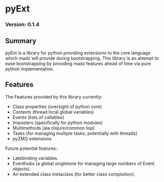 pyExt
==================

### Version: 0.1.4

Summary
------------------

pyExt is a library for python providing extensions to the core language which madz will provide during bootstrapping. This library is an attempt to ease bootstrapping by providing madz features ahead of time via pure python implementation.

Features
------------------

The Features provided by this library currently:

* Class properties (oversight of python core)
* Contexts (thread local global variables)
* Events (lists of callables)
* Imposters (specifically for python modules)
* Multimethods (ala clojure/common lisp)
* Tasks (for managing multiple tasks; potentially with threads)
* pyZMQ extensions

Future potential features:

* Latebinding variables.
* Eventhubs (a global singletone for managing large numbers of Event objects).
* An extended class metaclass (for better class compisition).

